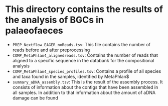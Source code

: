 # This directory contains the results of the analysis of BGCs in palaeofaeces
- `PREP_Nextflow_EAGER_noReads.tsv`: This file contains the number of reads before and after preprocessing
- `COMP_MetaPhlan4_alignedreads.tsv`: Contains the number of reads that aligned to a specific sequence in the databank for the compositional analysis
- `COMP_MetaPhlan4_species_profiles.tsv`: Contains a profile of all species and taxa found in the samples, identified by MetaPhlan$
- `summary_aDNA_assembly.tsv`: This is the result of the assembly process. It consists of information about the contigs that have been assembled in all samples. In addition to that information about the amount of aDNA damage can be found